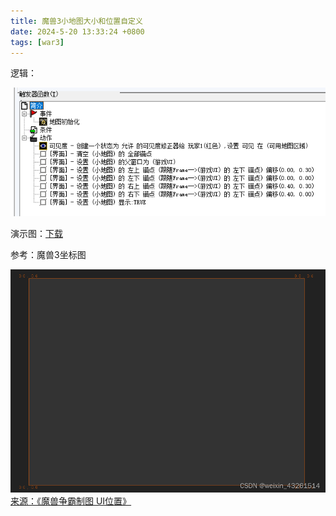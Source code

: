 ```yaml
---
title: 魔兽3小地图大小和位置自定义
date: 2024-5-20 13:33:24 +0800
tags: [war3]
---
```


逻辑：

![](img/miscs/6.png)

演示图：[下载](file/war3-minimap-sample.w3x)

参考：魔兽3坐标图

![](img/miscs/5.png)
[来源：《魔兽争霸制图 UI位置》](https://blog.csdn.net/weixin_43261514/article/details/123618326)
